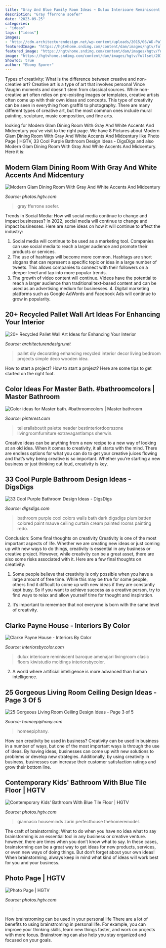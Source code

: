 ```yaml
---
title: "Gray And Blue Family Room Ideas ~ Dulux Interioare Reminiscent Baroque Amenajari Livingroom Clasic Floors Kiwistudio Moldings Interiorsbycolor"
description: "Gray fferrone soefer"
date: "2023-09-25"
categories:
- "ideas"
tags: ["ideas"]
images:
- "http://cdn.architecturendesign.net/wp-content/uploads/2015/06/AD-Pallet-Wall-Art-9.jpg"
featuredImage: "https://hgtvhome.sndimg.com/content/dam/images/hgtv/fullset/2013/7/11/3/RS_natasha-eustache-garner-blue-transitional-living-room_3x4.jpg.rend.hgtvcom.616.822.suffix/1400980877890.jpeg"
featured_image: "https://hgtvhome.sndimg.com/content/dam/images/hgtv/fullset/2013/7/11/3/RS_natasha-eustache-garner-blue-transitional-living-room_3x4.jpg.rend.hgtvcom.616.822.suffix/1400980877890.jpeg"
image: "https://hgtvhome.sndimg.com/content/dam/images/hgtv/fullset/2016/1/6/2/Breeze-Giannasio_Southern-Tradition-with-Twist_19.jpg.rend.hgtvcom.966.1449.suffix/1452115098415.jpeg"
ShowToc: true
author: "Ebony Sporer"
---
```



Types of creativity: What is the difference between creative and non-creative art?
Creative art is a type of art that involves personal Vince Vaughn moments and doesn't stem from classical sources. While non-creative art often relies on pre-existing images or templates, creative artists often come up with their own ideas and concepts. This type of creativity can be seen in everything from graffiti to photography. There are many different types of creative art, but the most common ones include mural painting, sculpture, music composition, and fine arts.

	

		
looking for Modern Glam Dining Room With Gray And White Accents And Midcentury you've visit to the right page. We have 8 Pictures about Modern Glam Dining Room With Gray And White Accents And Midcentury like Photo Page | HGTV, 33 Cool Purple Bathroom Design Ideas - DigsDigs and also Modern Glam Dining Room With Gray And White Accents And Midcentury. Here it is:
		
    
## Modern Glam Dining Room With Gray And White Accents And Midcentury

<img loading=lazy src="https://hgtvhome.sndimg.com/content/dam/images/hgtv/fullset/2018/7/30/0/IO_Lucinda-Loya-Interiors_Memorial-Lux_2.jpg.rend.hgtvcom.966.1352.suffix/1532960925847.jpeg" onerror="this.onerror=null;this.src='https://tse4.mm.bing.net/th?id=OIP.skpZw4Ki8lndGAqA7r6PcQHaKX&amp;pid=15.1';" alt="Modern Glam Dining Room With Gray And White Accents And Midcentury">

_Source: photos.hgtv.com_

>gray fferrone soefer. 

	

Trends in Social Media: How will social media continue to change and impact businesses?
In 2022, social media will continue to change and impact businesses. Here are some ideas on how it will continue to affect the industry: 
1. Social media will continue to be used as a marketing tool. Companies can use social media to reach a larger audience and promote their products or services. 
2. The use of hashtags will become more common. Hashtags are short slogans that can represent a specific topic or idea in a large number of tweets. This allows companies to connect with their followers on a deeper level and tap into more popular trends. 
3. The growth of video content will continue. Videos have the potential to reach a larger audience than traditional text-based content and can be used as an advertising medium for businesses. 4. Digital marketing platforms such as Google AdWords and Facebook Ads will continue to grow in popularity.

    
## 20+ Recycled Pallet Wall Art Ideas For Enhancing Your Interior

<img loading=lazy src="http://cdn.architecturendesign.net/wp-content/uploads/2015/06/AD-Pallet-Wall-Art-9.jpg" onerror="this.onerror=null;this.src='https://tse4.mm.bing.net/th?id=OIP.xZGMJb9Zy_pKMOJAJpu9VgHaLH&amp;pid=15.1';" alt="20+ Recycled Pallet Wall Art Ideas for Enhancing Your Interior">

_Source: architecturendesign.net_

>pallet diy decorating enhancing recycled interior decor living bedroom projects simple deco wooden idea. 

	

How to start a project?
How to start a project? Here are some tips to get started on the right foot.

    
## Color Ideas For Master Bath. #bathroomcolors | Master Bathroom

<img loading=lazy src="https://i.pinimg.com/736x/3b/17/84/3b17849145856e45af5beeb9085060c4.jpg" onerror="this.onerror=null;this.src='https://tse1.mm.bing.net/th?id=OIP.G47o8eSRJaMpEzSGrC1mOwAAAA&amp;pid=15.1';" alt="Color ideas for Master bath. #bathroomcolors | Master bathroom">

_Source: pinterest.com_

>tellerallaboutit palette neader bestinteriordoorszone livingroomfurniture extravagantlamps sherwin. 

	

Creative ideas can be anything from a new recipe to a new way of looking at an old idea. When it comes to creativity, it all starts with the mind. There are endless options for what you can do to get your creative juices flowing and that’s why being creative is so important. Whether you’re starting a new business or just thinking out loud, creativity is key.

    
## 33 Cool Purple Bathroom Design Ideas - DigsDigs

<img loading=lazy src="http://www.digsdigs.com/photos/purple-bathroom-design-ideas-16.jpg" onerror="this.onerror=null;this.src='https://tse3.mm.bing.net/th?id=OIP.7Bj8p2jWkWQBeReI2UdUcAHaLI&amp;pid=15.1';" alt="33 Cool Purple Bathroom Design Ideas - DigsDigs">

_Source: digsdigs.com_

>bathroom purple cool colors walls bath dark digsdigs plum batten colored paint mauve ceiling curtain cream painted rooms painting redo. 

	

Conclusion: Some final thoughts on creativity
Creativity is one of the most important aspects of life. Whether we are creating new ideas or just coming up with new ways to do things, creativity is essential in any business or creative project. However, while creativity can be a great asset, there are also some risks associated with it. Here are a few final thoughts on creativity: 
1. Some people believe that creativity is only possible when you have a large amount of free time. While this may be true for some people, others find it difficult to come up with new ideas if they are constantly kept busy. So if you want to achieve success as a creative person, try to find ways to relax and allow yourself time for thought and inspiration. 

2. It’s important to remember that not everyone is born with the same level of creativity.

    
## Clarke Payne House - Interiors By Color

<img loading=lazy src="https://www.interiorsbycolor.com/wp-content/uploads/2013/11/grey-living-and-dining.jpg" onerror="this.onerror=null;this.src='https://tse3.mm.bing.net/th?id=OIP.609A3HZp6SSnPI09lgg47wHaJ4&amp;pid=15.1';" alt="Clarke Payne House - Interiors By Color">

_Source: interiorsbycolor.com_

>dulux interioare reminiscent baroque amenajari livingroom clasic floors kiwistudio moldings interiorsbycolor. 

	

2. A world where artificial intelligence is more advanced than human intelligence. 

    
## 25 Gorgeous Living Room Ceiling Design Ideas - Page 3 Of 5

<img loading=lazy src="https://homeepiphany.com/wp-content/uploads/2016/06/25-Gorgeous-Living-Room-Ceiling-Design-Ideas-14-768x576.jpg" onerror="this.onerror=null;this.src='https://tse1.mm.bing.net/th?id=OIP.q9LtE6tdvePor1MBZWIvWAHaFj&amp;pid=15.1';" alt="25 Gorgeous Living Room Ceiling Design Ideas - Page 3 of 5">

_Source: homeepiphany.com_

>homeepiphany. 

	

How can creativity be used in business?
Creativity can be used in business in a number of ways, but one of the most important ways is through the use of ideas. By having ideas, businesses can come up with new solutions to problems or develop new strategies. Additionally, by using creativity in business, businesses can increase their customer satisfaction ratings and grow their bottom line.

    
## Contemporary Kids&#039; Bathroom With Blue Tile Floor | HGTV

<img loading=lazy src="https://hgtvhome.sndimg.com/content/dam/images/hgtv/fullset/2016/1/6/2/Breeze-Giannasio_Southern-Tradition-with-Twist_19.jpg.rend.hgtvcom.966.1449.suffix/1452115098415.jpeg" onerror="this.onerror=null;this.src='https://tse3.mm.bing.net/th?id=OIP.yM38q9QytylYJDLY-pf8FAHaLG&amp;pid=15.1';" alt="Contemporary Kids&#039; Bathroom With Blue Tile Floor | HGTV">

_Source: photos.hgtv.com_

>giannasio houseminds zarin perfecthouse thehomeremodel. 

	

The craft of brainstorming: What to do when you have no idea what to say
brainstorming is an essential tool in any business or creative venture. however, there are times when you don’t know what to say. In these cases, brainstorming can be a great way to get ideas for new products, services, or even new ways of doing things. But don’t forget about your own ideas! When brainstorming, always keep in mind what kind of ideas will work best for you and your business.

    
## Photo Page | HGTV

<img loading=lazy src="https://hgtvhome.sndimg.com/content/dam/images/hgtv/fullset/2013/7/11/3/RS_natasha-eustache-garner-blue-transitional-living-room_3x4.jpg.rend.hgtvcom.616.822.suffix/1400980877890.jpeg" onerror="this.onerror=null;this.src='https://tse4.mm.bing.net/th?id=OIP.SSYp68Xan1LhWlBxLeH4fwHaJ4&amp;pid=15.1';" alt="Photo Page | HGTV">

_Source: photos.hgtv.com_

>. 

	

How brainstroming can be used in your personal life
There are a lot of benefits to using brainstroming in personal life. For example, you can improve your thinking skills, learn new things faster, and work on projects with more focus. Brainstroming can also help you stay organized and focused on your goals.

